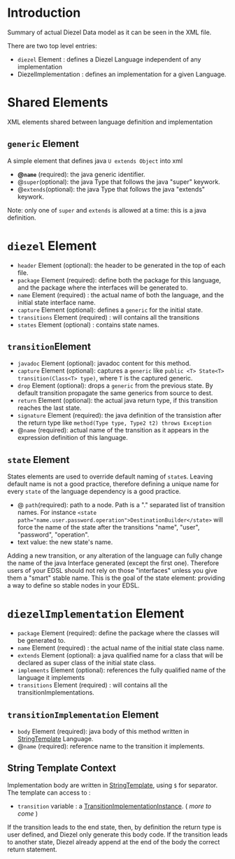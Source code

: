 # Introduction #

Summary of actual Diezel Data model as it can be seen in the XML file.

There are two top level entries:
  * `diezel` Element : defines a Diezel Language independent of any implementation
  * DiezelImplementation : defines an implementation for a given Language.

# Shared Elements #

XML elements shared between language definition and implementation

## `generic` Element ##

A simple element that defines java `U extends Object` into xml


  * **@`name`** (required): the java generic identifier.
  * @`super`(optional): the java Type that follows the java "super" keywork.
  * @`extends`(optional): the java Type that follows the java "extends" keywork.

Note: only one of `super` and `extends` is allowed at a time: this is a java definition.



# `diezel` Element #

  * `header`  Element (optional): the header to be generated in the top of each file.
  * `package` Element (required): define both the package for this language, and the package where the interfaces will be generated to.
  * `name` Element (required) : the actual name of both the language, and the initial state interface name.
  * `capture` Element (optional): defines a `generic` for the initial state.
  * `transitions` Element (required) : will contains all the transitions
  * `states` Element (optional) : contains state names.


## `transition`Element ##

  * `javadoc` Element (optional):  javadoc content for this method.
  * `capture` Element (optional): captures a `generic` like `public <T> State<T> transition(Class<T> type)`, where `T` is the captured generic.
  * `drop` Element (optional):  drops a `generic`  from the previous state. By default transition propagate the same generics from source to dest.
  * `return` Element (optional):  the actual java return type, if this transition reaches the last state.
  * `signature` Element (required):  the java definition of the transistion after the return type like  `method(Type type, Type2 t2) throws Exception`
  * @`name` (required): actual name of the transition as it appears in the expression definition of this language.


## `state` Element ##

States elements are used to override default naming of `state`s. Leaving default name is not a good practice, therefore defining a unique name for every `state` of the language dependency is a good practice.

  * @ `path`(required):  path to a node. Path is a "." separated list of transition names. For instance `<state path="name.user.password.operation">DestinationBuilder</state>` will force the name of the state after the transitions "name", "user", "password", "operation".
  * text value: the new state's name.

Adding a new transition, or any alteration of the language can fully change the name of the java Interface generated (except the first one). Therefore users of your EDSL should not rely on those "interfaces" unless you give them a "smart" stable name. This is the goal of the state element: providing a way to define so stable nodes in your EDSL.


# `diezelImplementation` Element #

  * `package` Element (required): define the package where the classes will be generated to.
  * `name` Element (required) : the actual name of the initial state class name.
  * `extends` Element (optional): a java qualified name for a class that will be declared as super class of the initial state class.
  * `implements` Element (optional): references the fully qualified name of the language it implements
  * `transitions` Element (required) : will contains all the transitionImplementations.


## `transitionImplementation` Element ##

  * `body` Element (required):  java body of this method written in [StringTemplate](http://stringtemplate.org/) Language.
  * @`name` (required): reference name to the transition it implements.

## String Template Context ##

Implementation body are written in [StringTemplate](http://stringtemplate.org/), using `$` for separator. The template can access to :
  * `transition` variable : a [TransitionImplementationInstance](http://code.google.com/p/diezel/source/browse/trunk/core/src/main/java/net/ericaro/diezel/core/builder/TransitionImplementationInstance.java). ( _more to come_ )

If the transition leads to the end state, then, by definition the return type is user defined, and Diezel only generate this body code.
If the transition leads to another state, Diezel already append at the end of the body the correct return statement.